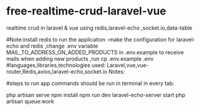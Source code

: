# free-realtime-crud-laravel-vue
realtime crud in laravel &amp; vue using redis,laravel-echo ,socket.io,data-table 

#Note:install redis to run the application
-make the configuration for laravel-echo and redis
,change .env variable  MAIL_TO_ADDRESS_ON_ADDED_PRODUCTS in .env.example to receive mails when adding new products
,run cp .env.example .env
#languages,libraries,technologies  used:
 Laravel,vue,vue-router,Redis,axios,laravel-echo,socket.io
Notes:

#steps to run app
commands should be run in terminal in every tab:

php artisan serve
npm install 
npm run dev
laravel-echo-server start
php artisan queue:work
